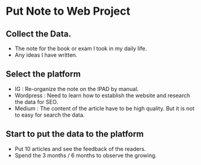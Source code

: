 # Put Note to Web Project

## Collect the Data.

* The note for the book or exam I took in my daily life.
* Any ideas I have written.

## Select the platform

* IG : Re-organize the note on the IPAD by manual.
* Wordpress : Need to learn how to establish the website and research the data for SEO.
* Medium : The content of the article have to be high quality. But it is not to easy for search the data.

## Start to put the data to the platform

* Put 10 articles and see the feedback of the readers.
* Spend the 3 months / 6 months to observe the growing.

